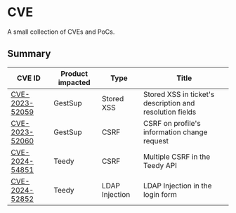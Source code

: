 # CVE

A small collection of CVEs and PoCs.

## Summary

| CVE ID                                     | Product impacted | Type           | Title                                                           |
|--------------------------------------------|------------------|----------------|-----------------------------------------------------------------|
| [CVE-2023-52059](CVE-2023-52059/README.md) | GestSup          | Stored XSS     | Stored XSS in ticket's description and resolution fields        |
| [CVE-2023-52060](CVE-2023-52060/README.md) | GestSup          | CSRF           | CSRF on profile's information change request                    |
| [CVE-2024-54851](CVE-2024-54851/README.md) | Teedy            | CSRF           | Multiple CSRF in the Teedy API                                  |
| [CVE-2024-52852](CVE-2024-52852/README.md) | Teedy            | LDAP Injection | LDAP Injection in the login form                                |
